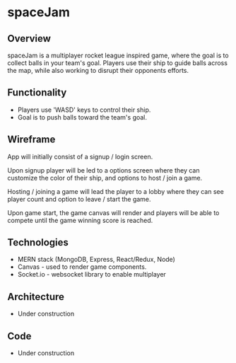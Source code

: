 # spaceJam

## Overview

spaceJam is a multiplayer rocket league inspired game, where the goal is to collect balls in your team's goal.  Players use their ship to guide balls across the map, while also working to disrupt their opponents efforts.

## Functionality

* Players use 'WASD' keys to control their ship.
* Goal is to push balls toward the team's goal.

## Wireframe

App will initially consist of a signup / login screen.

Upon signup player will be led to a options screen where they can customize the color of their ship, and options to host / join a game.

Hosting / joining a game will lead the player to a lobby where they can see player count and option to leave / start the game.

Upon game start, the game canvas will render and players will be able to compete until the game winning score is reached.

## Technologies

* MERN stack (MongoDB, Express, React/Redux, Node)
* Canvas - used to render game components.
* Socket.io - websocket library to enable multiplayer

## Architecture

* Under construction

## Code

* Under construction